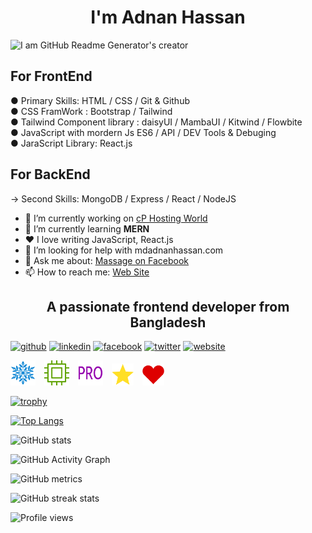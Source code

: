 <h1 align="center">I'm Adnan Hassan</h1>

![I am GitHub Readme Generator's creator](https://synergytopimages.s3.ap-south-1.amazonaws.com/wp-content/uploads/2021/07/06034502/MERN-1-1.png)

<h2>For FrontEnd</h2>
● Primary Skills: HTML / CSS / Git & Github <br>
● CSS FramWork : Bootstrap / Tailwind <br>
● Tailwind Component library : daisyUI / MambaUI / Kitwind / Flowbite <br>
● JavaScript with mordern Js ES6 / API / DEV Tools & Debuging <br>
● JaraScript Library: React.js

<h2>For BackEnd</h2>
→ Second Skills: MongoDB / Express / React / NodeJS <br>


- 💼 I’m currently working on <a href="https://cphostingworld.com/">cP Hosting World</a> 
- 🌱 I’m currently learning <b>MERN</b>
- ❤️ I love writing JavaScript, React.js 
- 🤔 I’m looking for help with mdadnanhassan.com 
- 💬 Ask me about: <a href="[https://cphostingworld.com/](https://www.facebook.com/iamadnanhassan/)">Massage on Facebook</a> 
- 📫 How to reach me: <a href="https://mdadnanhassan.com/">Web Site</a> 

<h2 align="center">A passionate frontend developer from Bangladesh</h2>

[<img src='https://cdn.jsdelivr.net/npm/simple-icons@3.0.1/icons/github.svg' alt='github' height='40'>](https://github.com/imadnanhassan)  [<img src='https://cdn.jsdelivr.net/npm/simple-icons@3.0.1/icons/linkedin.svg' alt='linkedin' height='40'>](https://www.linkedin.com/in/iamadnanhassan/)  [<img src='https://cdn.jsdelivr.net/npm/simple-icons@3.0.1/icons/facebook.svg' alt='facebook' height='40'>](https://www.facebook.com/iamadnanhassan)  [<img src='https://cdn.jsdelivr.net/npm/simple-icons@3.0.1/icons/twitter.svg' alt='twitter' height='40'>](https://twitter.com/imadnanhassan)  [<img src='https://cdn.jsdelivr.net/npm/simple-icons@3.0.1/icons/icloud.svg' alt='website' height='40'>](https://mdadnanhassan.com/)  

<a href='https://archiveprogram.github.com/'><img src='https://raw.githubusercontent.com/acervenky/animated-github-badges/master/assets/acbadge.gif' width='40' height='40'></a> <a href='https://docs.github.com/en/developers'><img src='https://raw.githubusercontent.com/acervenky/animated-github-badges/master/assets/devbadge.gif' width='40' height='40'></a> <a href='https://github.com/pricing'><img src='https://raw.githubusercontent.com/acervenky/animated-github-badges/master/assets/pro.gif' width='40' height='40'></a> <a href='https://stars.github.com/'><img src='https://raw.githubusercontent.com/acervenky/animated-github-badges/master/assets/starbadge.gif' width='35' height='35'></a> <a href='https://docs.github.com/en/github/supporting-the-open-source-community-with-github-sponsors'><img src='https://raw.githubusercontent.com/acervenky/animated-github-badges/master/assets/sponsorbadge.gif' width='35' height='35'></a> 

[![trophy](https://github-profile-trophy.vercel.app/?username=imadnanhassan)](https://github.com/ryo-ma/github-profile-trophy)

[![Top Langs](https://github-readme-stats.vercel.app/api/top-langs/?username=imadnanhassan)](https://github.com/anuraghazra/github-readme-stats)

![GitHub stats](https://github-readme-stats.vercel.app/api?username=imadnanhassan&show_icons=true)  

![GitHub Activity Graph](https://activity-graph.herokuapp.com/graph?username=imadnanhassan)  

![GitHub metrics](https://metrics.lecoq.io/imadnanhassan)  

![GitHub streak stats](https://github-readme-streak-stats.herokuapp.com/?user=imadnanhassan)  

![Profile views](https://gpvc.arturio.dev/imadnanhassan)  

